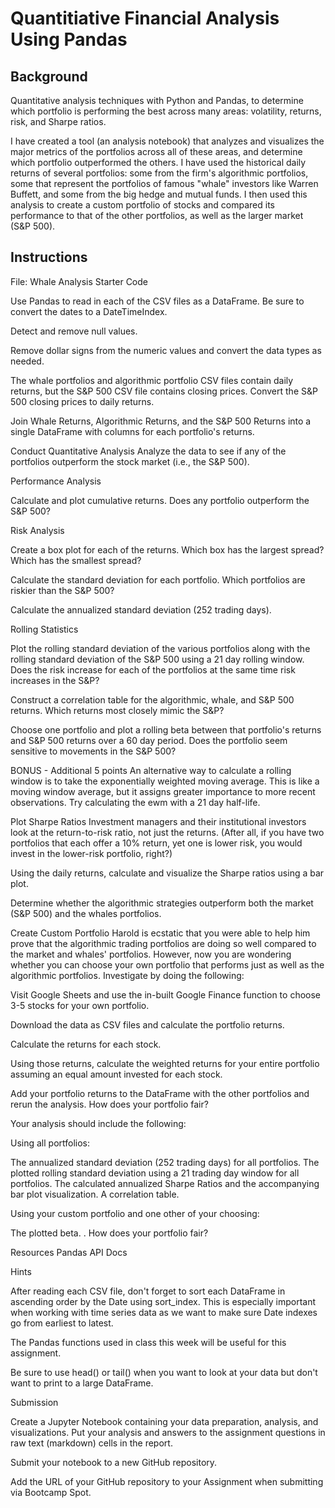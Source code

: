# Quantitiative Financial Analysis Using Pandas

## Background


Quantitative analysis techniques with Python and Pandas, to determine which portfolio is performing the best across many areas: volatility, returns, risk, and Sharpe ratios.

I have created a tool (an analysis notebook) that analyzes and visualizes the major metrics of the portfolios across all of these areas, and determine which portfolio outperformed the others. I have used the historical daily returns of several portfolios: some from the firm's algorithmic portfolios, some that represent the portfolios of famous "whale" investors like Warren Buffett, and some from the big hedge and mutual funds. I then used this analysis to create a custom portfolio of stocks and compared its performance to that of the other portfolios, as well as the larger market (S&P 500).


## Instructions

File: Whale Analysis Starter Code

Use Pandas to read in each of the CSV files as a DataFrame. Be sure to convert the dates to a DateTimeIndex.


Detect and remove null values.


Remove dollar signs from the numeric values and convert the data types as needed.


The whale portfolios and algorithmic portfolio CSV files contain daily returns, but the S&P 500 CSV file contains closing prices. Convert the S&P 500 closing prices to daily returns.


Join Whale Returns, Algorithmic Returns, and the S&P 500 Returns into a single DataFrame with columns for each portfolio's returns.




Conduct Quantitative Analysis
Analyze the data to see if any of the portfolios outperform the stock market (i.e., the S&P 500).

Performance Analysis

Calculate and plot cumulative returns. Does any portfolio outperform the S&P 500?


Risk Analysis


Create a box plot for each of the returns. Which box has the largest spread? Which has the smallest spread?


Calculate the standard deviation for each portfolio. Which portfolios are riskier than the S&P 500?


Calculate the annualized standard deviation (252 trading days).



Rolling Statistics


Plot the rolling standard deviation of the various portfolios along with the rolling standard deviation of the S&P 500 using a 21 day rolling window. Does the risk increase for each of the portfolios at the same time risk increases in the S&P?


Construct a correlation table for the algorithmic, whale, and S&P 500 returns. Which returns most closely mimic the S&P?


Choose one portfolio and plot a rolling beta between that portfolio's returns and S&P 500 returns over a 60 day period. Does the portfolio seem sensitive to movements in the S&P 500?


BONUS - Additional 5 points An alternative way to calculate a rolling window is to take the exponentially weighted moving average. This is like a moving window average, but it assigns greater importance to more recent observations. Try calculating the ewm with a 21 day half-life.



Plot Sharpe Ratios
Investment managers and their institutional investors look at the return-to-risk ratio, not just the returns. (After all, if you have two portfolios that each offer a 10% return, yet one is lower risk, you would invest in the lower-risk portfolio, right?)


Using the daily returns, calculate and visualize the Sharpe ratios using a bar plot.


Determine whether the algorithmic strategies outperform both the market (S&P 500) and the whales portfolios.



Create Custom Portfolio
Harold is ecstatic that you were able to help him prove that the algorithmic trading portfolios are doing so well compared to the market and whales' portfolios. However, now you are wondering whether you can choose your own portfolio that performs just as well as the algorithmic portfolios. Investigate by doing the following:


Visit Google Sheets and use the in-built Google Finance function to choose 3-5 stocks for your own portfolio.


Download the data as CSV files and calculate the portfolio returns.


Calculate the returns for each stock.


Using those returns, calculate the weighted returns for your entire portfolio assuming an equal amount invested for each stock.


Add your portfolio returns to the DataFrame with the other portfolios and rerun the analysis. How does your portfolio fair?



Your analysis should include the following:

Using all portfolios:

The annualized standard deviation (252 trading days) for all portfolios.
The plotted rolling standard deviation using a 21 trading day window for all portfolios.
The calculated annualized Sharpe Ratios and the accompanying bar plot visualization.
A correlation table.


Using your custom portfolio and one other of your choosing:

The plotted beta. . How does your portfolio fair?





Resources
Pandas API Docs


Hints


After reading each CSV file, don't forget to sort each DataFrame in ascending order by the Date using sort_index. This is especially important when working with time series data as we want to make sure Date indexes go from earliest to latest.


The Pandas functions used in class this week will be useful for this assignment.


Be sure to use head() or tail() when you want to look at your data but don't want to print to a large DataFrame.




Submission


Create a Jupyter Notebook containing your data preparation, analysis, and visualizations. Put your analysis and answers to the assignment questions in raw text (markdown) cells in the report.


Submit your notebook to a new GitHub repository.


Add the URL of your GitHub repository to your Assignment when submitting via Bootcamp Spot.



